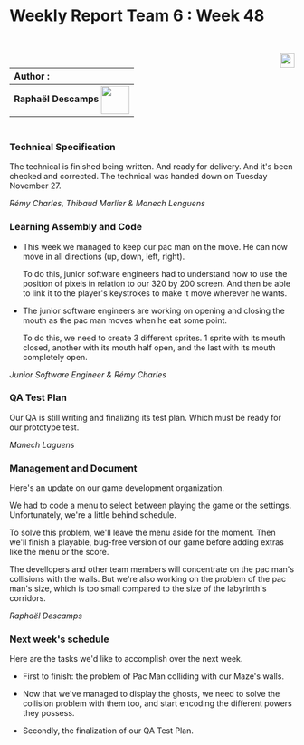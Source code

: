 # Weekly Report Team 6 : Week 48 

<br>

[<img src="https://www.presse-citron.net/app/uploads/2020/06/linkedin-logo.jpg"  width="25px" align=right>](https://www.linkedin.com/in/rapha%C3%ABl-descamps-201112293)


| Author :        |
| :-------------- |
| **Raphaël Descamps** <img src="https://ca.slack-edge.com/T019N8PRR7W-U05TNB290FJ-abc72bbf0d47-512" width="50px" align=center> 


### <br> Technical Specification 

The technical is finished being written. And ready for delivery. And it's been checked and corrected. The technical was handed down on Tuesday November 27. 

*Rémy Charles, Thibaud Marlier & Manech Lenguens*

### Learning Assembly and Code 

* This week we managed to keep our pac man on the move. He can now move in all directions (up, down, left, right). 

  To do this, junior software engineers had to understand how to use the position of pixels in relation to our 320 by 200 screen. And then be able to link it to the player's keystrokes to make it move wherever he wants. 

* The junior software engineers are working on opening and closing the mouth as the pac man  moves when he eat some point. 

  To do this, we need to create 3 different sprites. 1 sprite with its mouth closed, another with its mouth half open, and the last with its mouth completely open.

*Junior Software Engineer & Rémy Charles* 

### QA Test Plan

Our QA is still writing and finalizing its test plan. Which must be ready for our prototype test. 

*Manech Laguens* 

### Management and Document 

Here's an update on our game development organization. 

We had to code a menu to select between playing the game or the settings. Unfortunately, we're a little behind schedule. 

To solve this problem, we'll leave the menu aside for the moment. Then we'll finish a playable, bug-free version of our game before adding extras like the menu or the score. 

The devellopers and other team members will concentrate on the pac man's collisions with the walls. But we're also working on the problem of the pac man's size, which is too small compared to the size of the labyrinth's corridors.  

*Raphaël Descamps* 

### Next week's schedule 

Here are the tasks we'd like to accomplish over the next week. 

* First to finish: the problem of Pac Man colliding with our Maze's walls. 

* Now that we've managed to display the ghosts, we need to solve the collision problem with them too, and start encoding the different powers they possess. 

* Secondly, the finalization of our QA Test Plan. 